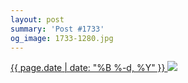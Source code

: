 ```yaml
---
layout: post
summary: 'Post #1733'
og_image: 1733-1280.jpg
---
```


<p>
 <time>
  <a href="/1733">
   {{ page.date | date: "%B %-d, %Y" }}
  </a>
 </time>
 <a href="/1733">
  <img data-taken="2/7/2023" sizes="(min-width: 700px) 50vw, calc(100vw - 2rem)" src="{{ site.assets_url }}/1733-640.jpg" srcset="{{ site.assets_url }}/1733-320.jpg 320w, {{ site.assets_url }}/1733-640.jpg 640w, {{ site.assets_url }}/1733-960.jpg 960w, {{ site.assets_url }}/1733-1280.jpg 1280w"/>
 </a>
</p>
